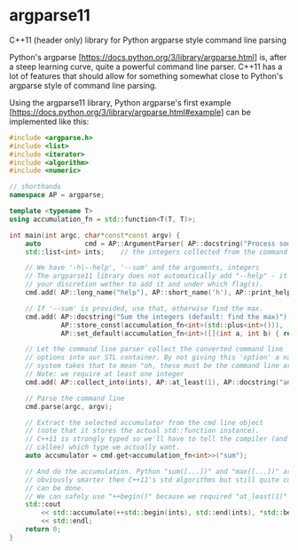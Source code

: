 # argparse11
C++11 (header only) library for Python argparse style command line parsing 


Python's argparse [https://docs.python.org/3/library/argparse.html] is,
after a steep learning curve, quite a powerful command line parser. C++11
has a lot of features that should allow for something somewhat close to
Python's argparse style of command line parsing.

Using the argparse11 library, Python argparse's first example
[https://docs.python.org/3/library/argparse.html#example] can be
implemented like this:


```c++
#include <argparse.h>
#include <list>
#include <iterator>
#include <algorithm>
#include <numeric>

// shorthands
namespace AP = argparse;

template <typename T>
using accumulation_fn = std::function<T(T, T)>;

int main(int argc, char*const*const argv) {
    auto           cmd = AP::ArgumentParser( AP::docstring("Process some integers.") );
    std::list<int> ints;    // the integers collected from the command line

    // We have '-h|--help', '--sum' and the arguments, integers
    // The argparse11 library does not automatically add "--help" - it's at
    // your discretion wether to add it and under which flag(s).
    cmd.add( AP::long_name("help"), AP::short_name('h'), AP::print_help() );

    // If '--sum' is provided, use that, otherwise find the max.
    cmd.add( AP::docstring("Sum the integers (default: find the max)"), AP::long_name("sum"),
             AP::store_const(accumulation_fn<int>(std::plus<int>())),
             AP::set_default(accumulation_fn<int>([](int a, int b) { return std::max(a, b); })) );

    // Let the command line parser collect the converted command line
    // options into our STL container. By not giving this 'option' a name, the
    // system takes that to mean "oh, these must be the command line arguments then"
    // Note: we require at least one integer
    cmd.add( AP::collect_into(ints), AP::at_least(1), AP::docstring("an integer for the accumulator") );

    // Parse the command line
    cmd.parse(argc, argv);

    // Extract the selected accumulator from the cmd line object
    // (note that it stores the actual std::function instance).
    // C++11 is strongly typed so we'll have to tell the compiler (and
    // callee) which type we actually want.
    auto accumulator = cmd.get<accumulation_fn<int>>("sum");

    // And do the accumulation. Python "sum([...])" and "max([...])" are
    // obviously smarter then C++11's std algorithms but still quite cool it
    // can be done.
    // We can safely use "++begin()" because we required "at_least(1)" ;-)
    std::cout
        << std::accumulate(++std::begin(ints), std::end(ints), *std::begin(ints), accumulator)
        << std::endl;
    return 0;
}
```

